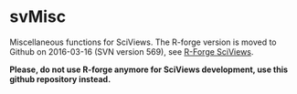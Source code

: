 # svMisc

Miscellaneous functions for SciViews. The R-forge version is moved to Github on 2016-03-16 (SVN version 569), see [R-Forge SciViews](https://r-forge.r-project.org/projects/sciviews/).

**Please, do not use R-forge anymore for SciViews development, use this github repository instead.**


